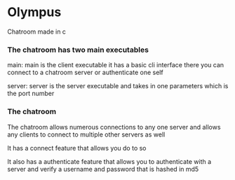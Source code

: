 # Olympus
Chatroom made in c



### The chatroom has two main executables

main:
  main is the client executable it has a basic cli interface there you can connect to a chatroom server or authenticate one self
  
server:
  server is the server executable and takes in one parameters which is the port number
  
### The chatroom
The chatroom allows numerous connections to any one server and allows any clients to connect to multiple other servers as well

It has a connect feature that allows you do to so

It also has a authenticate feature that allows you to authenticate with a server and verify a username and password that is hashed in md5
